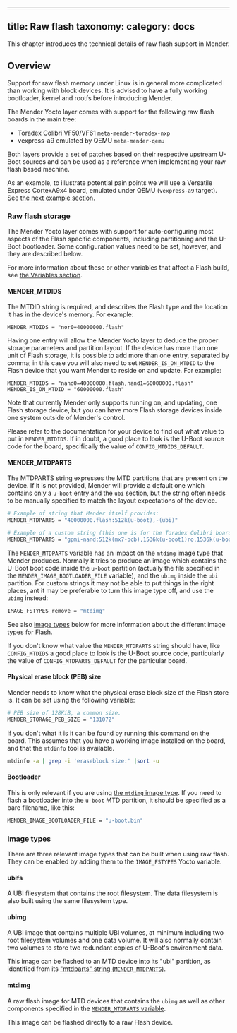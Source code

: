 
---
title: Raw flash
taxonomy:
    category: docs
---

This chapter introduces the technical details of raw flash support in Mender.

## Overview

Support for raw flash memory under Linux is in general more complicated than
working with block devices. It is advised to have a fully working bootloader,
kernel and rootfs before introducing Mender.

The Mender Yocto layer comes with support for the following raw flash boards in
the main tree:

* Toradex Colibri VF50/VF61 `meta-mender-toradex-nxp`
* vexpress-a9 emulated by QEMU `meta-mender-qemu`

Both layers provide a set of patches based on their respective upstream U-Boot
sources and can be used as a reference when implementing your raw flash based
machine.

As an example, to illustrate potential pain points we will use a Versatile
Express CortexA9x4 board, emulated under QEMU (`vexpress-a9` target). See [the
next example section]().


### Raw flash storage

The Mender Yocto layer comes with support for auto-configuring most aspects of
the Flash specific components, including partitioning and the U-Boot
bootloader. Some configuration values need to be set, however, and they are
described below.

For more information about these or other variables that affect a Flash build,
see [the Variables section](../../99.Variables/docs.md).


#### MENDER_MTDIDS

The MTDID string is required, and describes the Flash type and the location it
has in the device's memory. For example:

```
MENDER_MTDIDS = "nor0=40000000.flash"
```

Having one entry will allow the Mender Yocto layer to deduce the proper storage
parameters and partition layout. If the device has more than one unit of Flash
storage, it is possible to add more than one entry, separated by comma; in this
case you will also need to set `MENDER_IS_ON_MTDID` to the Flash device that you
want Mender to reside on and update. For example:

```
MENDER_MTDIDS = "nand0=40000000.flash,nand1=60000000.flash"
MENDER_IS_ON_MTDID = "60000000.flash"
```

Note that currently Mender only supports running on, and updating, one Flash
storage device, but you can have more Flash storage devices inside one system
outside of Mender's control.

Please refer to the documentation for your device to find out what value to put
in `MENDER_MTDIDS`. If in doubt, a good place to look is the U-Boot source code
for the board, specifically the value of `CONFIG_MTDIDS_DEFAULT`.


#### MENDER_MTDPARTS

The MTDPARTS string expresses the MTD partitions that are present on the
device. If it is not provided, Mender will provide a default one which contains
only a `u-boot` entry and the `ubi` section, but the string often needs to be
manually specified to match the layout expectations of the device.

```bash
# Example of string that Mender itself provides:
MENDER_MTDPARTS = "40000000.flash:512k(u-boot),-(ubi)"

# Example of a custom string (this one is for the Toradex Colibri board):
MENDER_MTDPARTS = "gpmi-nand:512k(mx7-bcb),1536k(u-boot1)ro,1536k(u-boot2)ro,512k(u-boot-env),-(ubi)"
```

The `MENDER_MTDPARTS` variable has an impact on the `mtdimg` image type that
Mender produces. Normally it tries to produce an image which contains the U-Boot
boot code inside the `u-boot` partition (actually the file specified in the
`MENDER_IMAGE_BOOTLOADER_FILE` variable), and the `ubimg` inside the `ubi`
partition. For custom strings it may not be able to put things in the right
places, ant it may be preferable to turn this image type off, and use the
`ubimg` instead:

```bash
IMAGE_FSTYPES_remove = "mtdimg"
```

See also [image types](#image-types) below for more information about the
different image types for Flash.

If you don't know what value the `MENDER_MTDPARTS` string should have, like
`CONFIG_MTDIDS` a good place to look is the U-Boot source code, particularly the
value of `CONFIG_MTDPARTS_DEFAULT` for the particular board.


#### Physical erase block (PEB) size

Mender needs to know what the physical erase block size of the Flash store
is. It can be set using the following variable:

```bash
# PEB size of 128KiB, a common size.
MENDER_STORAGE_PEB_SIZE = "131072"
```

If you don't what it is it can be found by running this command on the
board. This assumes that you have a working image installed on the board, and
that the `mtdinfo` tool is available.

```bash
mtdinfo -a | grep -i 'eraseblock size:' |sort -u
```


#### Bootloader

This is only relevant if you are using [the `mtdimg` image
type](#image-types). If you need to flash a bootloader into the `u-boot` MTD
partition, it should be specified as a bare filename, like this:

```bash
MENDER_IMAGE_BOOTLOADER_FILE = "u-boot.bin"
```


### Image types

There are three relevant image types that can be built when using raw flash.
They can be enabled by adding them to the `IMAGE_FSTYPES` Yocto variable.

#### ubifs

A UBI filesystem that contains the root filesystem. The data filesystem is also
built using the same filesystem type.

#### ubimg

A UBI image that contains multiple UBI volumes, at minimum including two root
filesystem volumes and one data volume. It will also normally contain two
volumes to store two redundant copies of U-Boot's environment data.

This image can be flashed to an MTD device into its "ubi" partition, as
identified from its ["mtdparts" string (`MENDER_MTDPARTS`)](#mender_mtdparts).

#### mtdimg

A raw flash image for MTD devices that contains the `ubimg` as well as other
components specified in the [`MENDER_MTDPARTS` variable](#mender_mtdparts).

This image can be flashed directly to a raw Flash device.

